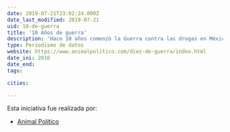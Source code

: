 ```yaml
---
date: 2019-07-21T23:02:24.000Z
date_last_modified: 2019-07-21
uid: 10-de-guerra
title: '10 Años de guerra'
description: 'Hace 10 años comenzó la Guerra contra las drogas en México. Animal Político explica qué ha pasado  y esto cómo ha cambiado, afectado e impactado al país.'
type: Periodismo de datos
website: https://www.animalpolitico.com/diez-de-guerra/index.html
date_ini: 2016
date_end: 
tags:

cities: 

---
```


Esta iniciativa fue realizada por:

- [Animal Político](/organizaciones/animal-politico)
